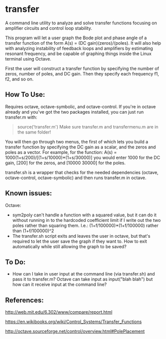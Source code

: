 transfer
========
A command line utility to analyze and solve transfer functions focusing on amplifier circuits and control loop stability.

This program will let a user graph the Bode plot and phase angle of a transfer function of the form A(s) = (DC gain)(zeros)/(poles). It will also help with analyzing instability of feedback loops and amplifiers by estimating resonant frequency, and be capable of graphing things inside the Linux terminal using Octave. 

First the user will construct a transfer function by specifying the number of zeros, number of poles, and DC gain. Then they specify each frequency f1, f2, and so on.

How To Use:
-----------
Requires octave, octave-symbolic, and octave-control.
If you're in octave already and you've got the two packages installed, you can just run transfer.m with:
>source('transfer.m')
Make sure transfer.m and transfermenu.m are in the same folder!

You will then go through two menus, the first of which lets you build a transfer function by specifying the DC gain as a scalar,
and the zeros and poles as a vector. For example, for the function:
A(s) = 1000(1+s/200)/[(1+s/10000)*(1+s/30000)] 
you would enter 1000 for the DC gain, [200] for the zeros, and [10000 30000] for the poles.

transfer.sh is a wrapper that checks for the needed dependencies (octave, octave-control, 
octave-symbolic) and then runs transfer.m in octave. 



Known issues:
-------------
Octave:
* sym2poly can't handle a function with a squared value, but it can do it without running in to the hardcoded coefficient limit if I write out the two poles rather than squaring them.
I.e.: (1+f/100000)*(1+f/100000) rather than (1+f/100000)^2
* The transfer.sh script exits and leaves the user in octave, but that's required to let the user save the graph if they want to. How to exit automatically while still allowing the graph to be saved?

To Do:
------
* How can I take in user input at the command line (via transfer.sh) and pass it to transfer.m?
Octave can take input as input("blah blah") but how can it receive input at the command line?

References:
-----------
http://web.mit.edu/6.302/www/compare/report.html

https://en.wikibooks.org/wiki/Control_Systems/Transfer_Functions

http://octave.sourceforge.net/control/overview.html#PolePlacement

